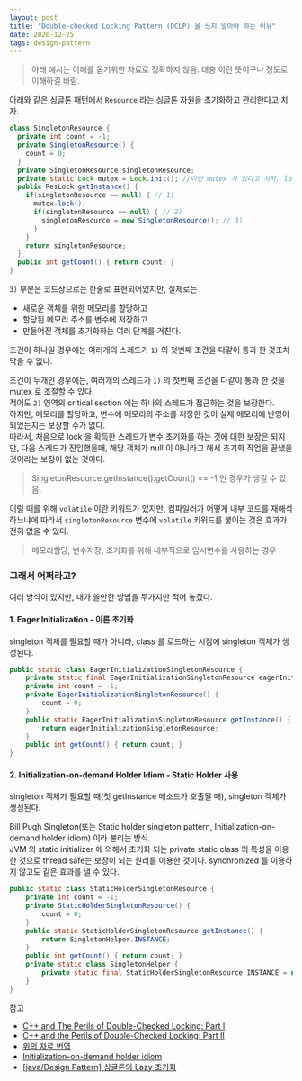 ```yaml
---
layout: post
title: "Double-checked Locking Pattern (DCLP) 을 쓰지 말아야 하는 이유"
date: 2020-12-25
tags: design-pattern
---
```


> 아래 예시는 이해를 돕기위한 자료로 정확하지 않음. 대충 이런 뜻이구나 정도로 이해하길 바람.

아래와 같은 싱글톤 패턴에서 `Resource` 라는 싱글톤 자원을 초기화하고 관리한다고 치자.

``` java
class SingletonResource {
  private int count = -1;
  private SingletonResource() {
    count = 0;
  }
  private SingletonResource singletonResource;
  private static Lock mutex = Lock.init(); //이런 mutex 가 있다고 치자, lock 이 안되면 throw runtime exception
  public ResLock getInstance() {
    if(singletonResource == null) { // 1)
      mutex.lock();
      if(singletonResource == null) { // 2)
        singletonResource = new SingletonResource(); // 3)
      }
    }
    return singletonResource;
  }
  public int getCount() { return count; }
}
```

`3)` 부분은 코드상으로는 한줄로 표현되어있지만, 실제로는
- 새로운 객체를 위한 메모리를 할당하고
- 할당된 메모리 주소를 변수에 저장하고
- 만들어진 객체를 초기화하는
여러 단계를 거친다.

조건이 하나일 경우에는 여러개의 스레드가 `1)` 의 첫번째 조건을 다같이 통과 한 것조차 막을 수 없다.

조건이 두개인 경우에는, 여러개의 스레드가 `1)` 의 첫번째 조건을 다같이 통과 한 것을 mutex 로 조절할 수 있다.  
적어도 `2)` 영역의 critical section 에는 하나의 스레드가 접근하는 것을 보장한다.  
하지만, 메모리를 할당하고, 변수에 메모리의 주소를 저장한 것이 실제 메모리에 반영이 되었는지는 보장할 수가 없다.  
따라서, 처음으로 lock 을 획득한 스레드가 변수 초기화를 하는 것에 대한 보장은 되지만, 다음 스레드가 진입했을때, 해당 객체가 null 이 아니라고 해서 초기화 작업을 끝냈을 것이라는 보장이 없는 것이다.
> SingletonResource.getInstance().getCount() == -1 인 경우가 생길 수 있음.

이럴 때를 위해 `volatile` 이란 키워드가 있지만, 컴파일러가 어떻게 내부 코드를 재해석하느냐에 따라서 `singletonResource` 변수에 `volatile` 키워드를 붙이는 것은 효과가 전혀 없을 수 있다.
> 메모리할당, 변수저장, 초기화를 위해 내부적으로 임시변수를 사용하는 경우

### 그래서 어쩌라고?

여러 방식이 있지만, 내가 쓸만한 방법을 두가지만 적어 놓겠다.

#### 1. Eager Initialization - 이른 초기화

singleton 객체를 필요할 때가 아니라, class 를 로드하는 시점에 singleton 객체가 생성된다.

``` java
public static class EagerInitializationSingletonResource {
    private static final EagerInitializationSingletonResource eagerInitializationSingletonResource = new EagerInitializationSingletonResource();
    private int count = -1;
    private EagerInitializationSingletonResource() {
        count = 0;
    }
    public static EagerInitializationSingletonResource getInstance() {
        return eagerInitializationSingletonResource;
    }
    public int getCount() { return count; }
}
```

#### 2. Initialization-on-demand Holder Idiom - Static Holder 사용

singleton 객체가 필요할 때(첫 getInstance 메소드가 호출될 때), singleton 객체가 생성된다.

Bill Pugh Singleton(또는 Static holder singleton pattern, Initialization-on-demand holder idiom) 이라 불리는 방식.  
JVM 의 static initializer 에 의해서 초기화 되는 private static class 의 특성을 이용한 것으로 thread safe는 보장이 되는 원리를 이용한 것이다. synchronized 를 이용하지 않고도 같은 효과를 낼 수 있다.

``` java
public static class StaticHolderSingletonResource {
    private int count = -1;
    private StaticHolderSingletonResource() {
        count = 0;
    }
    public static StaticHolderSingletonResource getInstance() {
        return SingletonHelper.INSTANCE;
    }
    public int getCount() { return count; }
    private static class SingletonHelper {
        private static final StaticHolderSingletonResource INSTANCE = new StaticHolderSingletonResource();
    }
}
```





참고
- [C++ and The Perils of Double-Checked Locking: Part I](https://www.drdobbs.com/cpp/c-and-the-perils-of-double-checked-locki/184405726)
- [C++ and the Perils of Double-Checked Locking: Part II](https://www.drdobbs.com/cpp/c-and-the-perils-of-double-checked-locki/184405772)
- [위의 자료 번역](https://m.blog.naver.com/PostView.nhn?blogId=oidoman&logNo=90159469620&proxyReferer=https:%2F%2Fwww.google.com%2F)
- [Initialization-on-demand holder idiom](https://en.wikipedia.org/wiki/Initialization-on-demand_holder_idiom)
- [[java/Design Pattern] 싱글톤의 Lazy 초기화](https://sabarada.tistory.com/128)
